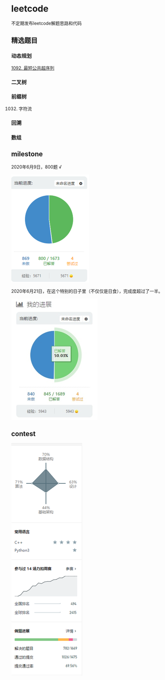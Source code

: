 # leetcode

不定期发布leetcode解题思路和代码

## 精选题目

### 动态规划

[1092. 最短公共超序列](https://github.com/dongzj1997/leetcode/tree/master/1001~1100/1092.%20%E6%9C%80%E7%9F%AD%E5%85%AC%E5%85%B1%E8%B6%85%E5%BA%8F%E5%88%97)

### 二叉树

### 前缀树

1032. 字符流

### 回溯

### 数组

## milestone

2020年6月9日，800题 √

![img](./res/800.bmp)

2020年6月21日，在这个特别的日子里（不仅仅是日食），完成度超过了一半。

![img](./res/half.jpg)

## contest

![img](./res/rank.bmp)
